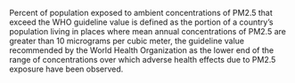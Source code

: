 Percent of population exposed to ambient concentrations of PM2.5 that exceed the WHO guideline value is defined as the portion of a country’s population living in places where mean annual concentrations of PM2.5 are greater than 10 micrograms per cubic meter, the guideline value recommended by the World Health Organization as the lower end of the range of concentrations over which adverse health effects due to PM2.5 exposure have been observed.